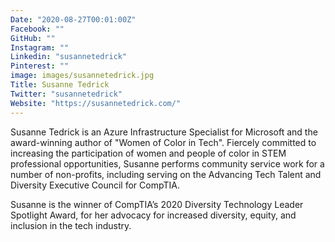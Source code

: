 ```yaml
---
Date: "2020-08-27T00:01:00Z"
Facebook: ""
GitHub: ""
Instagram: ""
Linkedin: "susannetedrick"
Pinterest: ""
image: images/susannetedrick.jpg
Title: Susanne Tedrick
Twitter: "susannetedrick"
Website: "https://susannetedrick.com/"
---
```

Susanne Tedrick is an Azure Infrastructure Specialist for Microsoft and the award-winning author of "Women of Color in Tech". Fiercely committed to increasing the participation of women and people of color in STEM professional opportunities, Susanne performs community service work for a number of non-profits, including serving on the Advancing Tech Talent and Diversity Executive Council for CompTIA.

Susanne is the winner of CompTIA’s 2020 Diversity Technology Leader Spotlight Award, for her advocacy for increased diversity, equity, and inclusion in the tech industry.
